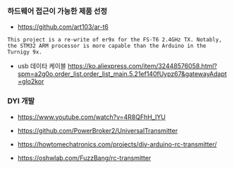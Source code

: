 

### 하드웨어 접근이 가능한 제품 선정
- https://github.com/art103/ar-t6

```
This project is a re-write of er9x for the FS-T6 2.4GHz TX. Notably, the STM32 ARM processor is more capable than the Arduino in the Turnigy 9x.

```

- usb 데이타 케이블 https://ko.aliexpress.com/item/32448576058.html?spm=a2g0o.order_list.order_list_main.5.21ef140fUypz67&gatewayAdapt=glo2kor



### DYI 개발
- https://www.youtube.com/watch?v=4R8QFhH_IYU
- https://github.com/PowerBroker2/UniversalTransmitter

- https://howtomechatronics.com/projects/diy-arduino-rc-transmitter/
- https://oshwlab.com/FuzzBang/rc-transmitter



